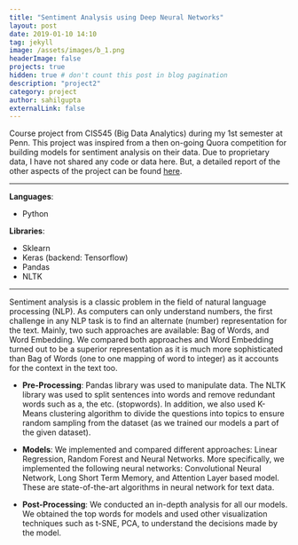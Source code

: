 ```yaml
---
title: "Sentiment Analysis using Deep Neural Networks"
layout: post
date: 2019-01-10 14:10
tag: jekyll
image: /assets/images/b_1.png
headerImage: false
projects: true
hidden: true # don't count this post in blog pagination
description: "project2"
category: project
author: sahilgupta
externalLink: false
---
```


Course project from CIS545 (Big Data Analytics) during my 1st semester at Penn. This project was inspired from a then on-going Quora competition for building models for sentiment analysis on their data. Due to proprietary data, I have not shared any code or data here. But, a detailed report of the other aspects of the project can be found [here](https://drive.google.com/open?id=1DOcox_t8ShC1qcTdmA7eCjz8ZIoHPhjj).

---

**Languages**: 
- Python

**Libraries**: 
- Sklearn
- Keras (backend: Tensorflow)
- Pandas 
- NLTK

---

Sentiment analysis is a classic problem in the field of natural language processing (NLP). As computers can only understand numbers, the first challenge in any NLP task is to find an alternate (number) representation for the text. Mainly, two such approaches are available: Bag of Words, and Word Embedding. We compared both approaches and Word Embedding turned out to be a superior representation as it is much more sophisticated than Bag of Words (one to one mapping of word to integer) as it accounts for the context in the text too. 

- **Pre-Processing**: Pandas library was used to manipulate data. The NLTK library was used to split sentences into words and remove redundant words such as a, the etc. (stopwords). In addition, we also used K-Means clustering algorithm to divide the questions into topics to ensure random sampling from the dataset (as we trained our models a part of the given dataset).

- **Models**: We implemented and compared different approaches: Linear Regression, Random Forest and Neural Networks. More specifically, we implemented the following neural networks: Convolutional Neural Network, Long Short Term Memory, and Attention Layer based model. These are state-of-the-art algorithms in neural network for text data.

- **Post-Processing**: We conducted an in-depth analysis for all our models. We obtained the top words for models and used other visualization techniques such as t-SNE, PCA, to understand the decisions made by the model.

